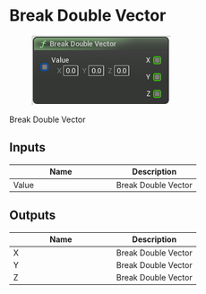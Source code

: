 # Break Double Vector

<div align="left" data-full-width="false">

<figure><img src="Break_Double_Vector.png" alt=""><figcaption></figcaption></figure>

</div>

Break Double Vector

## Inputs

<table>
<thead><tr><th width="170">Name</th><th>Description</th></tr></thead>
<tbody>
<tr><td>Value</td><td>Break Double Vector</td></tr>
</tbody>
</table>

## Outputs

<table>
<thead><tr><th width="170">Name</th><th>Description</th></tr></thead>
<tbody>
<tr><td>X</td><td>Break Double Vector</td></tr>
<tr><td>Y</td><td>Break Double Vector</td></tr>
<tr><td>Z</td><td>Break Double Vector</td></tr>
</tbody>
</table>